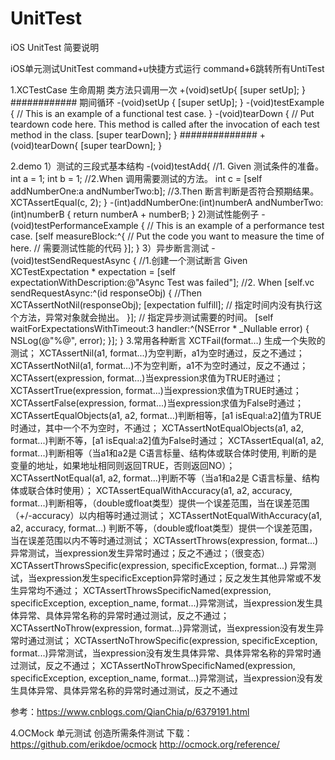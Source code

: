 # UnitTest
iOS UnitTest 简要说明

iOS单元测试UnitTest
command+u快捷方式运行 command+6跳转所有UntiTest

1.XCTestCase 生命周期 类方法只调用一次
+(void)setUp{
[super setUp];
}
############
期间循环
-(void)setUp {
[super setUp];
}
-(void)testExample {
// This is an example of a functional test case.
}
-(void)tearDown {
// Put teardown code here. This method is called after the invocation of each test method in the class.
[super tearDown];
}
##############
+(void)tearDown{
[super tearDown];
}

2.demo
1）测试的三段式基本结构
-(void)testAdd{
//1. Given 测试条件的准备。
int a = 1;
int b = 1;
//2.When 调用需要测试的方法。
int c = [self addNumberOne:a andNumberTwo:b];
//3.Then 断言判断是否符合预期结果。
XCTAssertEqual(c, 2);
}
-(int)addNumberOne:(int)numberA andNumberTwo:(int)numberB {
return numberA + numberB;
}
2)测试性能例子
-(void)testPerformanceExample {
// This is an example of a performance test case.
[self measureBlock:^{
// Put the code you want to measure the time of here.
// 需要测试性能的代码
}];
}
3）异步断言测试
-(void)testSendRequestAsync {
//1.创建一个测试断言 Given
XCTestExpectation * expectation = [self expectationWithDescription:@"Async Test was failed"];
//2. When
[self.vc sendRequestAsync:^(id responseObj) {
//Then
XCTAssertNotNil(responseObj);
[expectation fulfill]; // 指定时间内没有执行这个方法，异常对象就会抛出。
}];
// 指定异步测试需要的时间。
[self waitForExpectationsWithTimeout:3 handler:^(NSError * _Nullable error) {
NSLog(@"%@", error);
}];
}
3.常用各种断言
XCTFail(format…) 生成一个失败的测试；
XCTAssertNil(a1, format...)为空判断，a1为空时通过，反之不通过；
XCTAssertNotNil(a1, format…)不为空判断，a1不为空时通过，反之不通过；
XCTAssert(expression, format...)当expression求值为TRUE时通过；
XCTAssertTrue(expression, format...)当expression求值为TRUE时通过；
XCTAssertFalse(expression, format...)当expression求值为False时通过；
XCTAssertEqualObjects(a1, a2, format...)判断相等，[a1 isEqual:a2]值为TRUE时通过，其中一个不为空时，不通过；
XCTAssertNotEqualObjects(a1, a2, format...)判断不等，[a1 isEqual:a2]值为False时通过；
XCTAssertEqual(a1, a2, format...)判断相等（当a1和a2是 C语言标量、结构体或联合体时使用, 判断的是变量的地址，如果地址相同则返回TRUE，否则返回NO）；
XCTAssertNotEqual(a1, a2, format...)判断不等（当a1和a2是 C语言标量、结构体或联合体时使用）；
XCTAssertEqualWithAccuracy(a1, a2, accuracy, format...)判断相等，（double或float类型）提供一个误差范围，当在误差范围（+/-accuracy）以内相等时通过测试；
XCTAssertNotEqualWithAccuracy(a1, a2, accuracy, format...) 判断不等，（double或float类型）提供一个误差范围，当在误差范围以内不等时通过测试；
XCTAssertThrows(expression, format...)异常测试，当expression发生异常时通过；反之不通过；（很变态） XCTAssertThrowsSpecific(expression, specificException, format...) 异常测试，当expression发生specificException异常时通过；反之发生其他异常或不发生异常均不通过；
XCTAssertThrowsSpecificNamed(expression, specificException, exception_name, format...)异常测试，当expression发生具体异常、具体异常名称的异常时通过测试，反之不通过；
XCTAssertNoThrow(expression, format…)异常测试，当expression没有发生异常时通过测试；
XCTAssertNoThrowSpecific(expression, specificException, format...)异常测试，当expression没有发生具体异常、具体异常名称的异常时通过测试，反之不通过；
XCTAssertNoThrowSpecificNamed(expression, specificException, exception_name, format...)异常测试，当expression没有发生具体异常、具体异常名称的异常时通过测试，反之不通过

参考：https://www.cnblogs.com/QianChia/p/6379191.html

4.OCMock 单元测试 创造所需条件测试
下载：https://github.com/erikdoe/ocmock
http://ocmock.org/reference/





